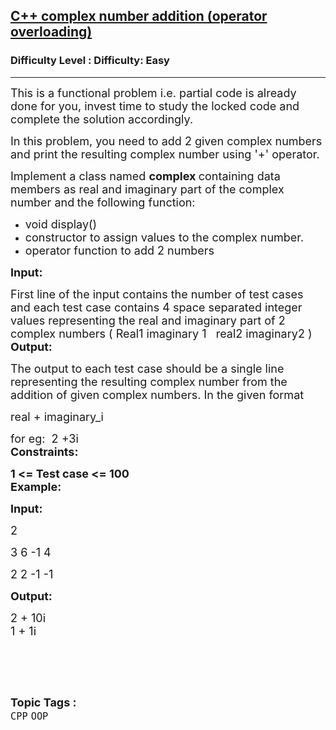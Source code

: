 <h2><a href="https://www.geeksforgeeks.org/problems/c-complex-number-addition-operator-overloading/1?page=3&category=CPP&sortBy=submissions">C++ complex number addition (operator overloading)</a></h2><h3>Difficulty Level : Difficulty: Easy</h3><hr><div class="problems_problem_content__Xm_eO"><p><span style="font-size:18px">This is a functional problem i.e. partial code is already done for you, invest time to study the locked code and complete the solution accordingly.</span></p>

<p><span style="font-size:18px">In this problem, you need to add 2 given complex numbers and print the resulting complex number using '+' operator.</span></p>

<p><span style="font-size:18px">Implement a class named <strong>complex </strong>containing data members as real and imaginary part of the complex number and<strong>&nbsp;</strong>the following function:</span></p>

<ul>
	<li><span style="font-size:18px">void display()</span></li>
	<li><span style="font-size:18px">constructor to assign values to the complex number.</span></li>
	<li><span style="font-size:18px">operator function to add 2 numbers</span></li>
</ul>

<p><span style="font-size:18px"><strong>Input:</strong></span></p>

<p><span style="font-size:18px">First line of the input contains the number of test cases and each test case contains 4 space separated integer values representing the real and imaginary part of 2 complex numbers&nbsp;( Real1 imaginary 1&nbsp; &nbsp;real2 imaginary2 )<br>
<strong>Output:</strong></span></p>

<p><span style="font-size:18px">The output to each test case should be a single line representing the resulting complex number from the addition of given complex numbers. In the given format</span></p>

<p><span style="font-size:18px">real + imaginary_i</span></p>

<p><span style="font-size:18px">for eg:&nbsp; 2 +3i<br>
<strong>Constraints:</strong></span></p>

<p><span style="font-size:18px"><strong>1 &lt;= Test case &lt;= 100</strong><br>
<strong>Example:</strong></span></p>

<p><span style="font-size:18px"><strong>Input:</strong></span></p>

<p><span style="font-size:18px">2</span></p>

<p><span style="font-size:18px">3 6 -1 4</span></p>

<p><span style="font-size:18px">2 2 -1 -1</span></p>

<p><span style="font-size:18px"><strong>Output:</strong></span></p>

<p><span style="font-size:18px">2 + 10i<br>
1 + 1i</span><br>
&nbsp;</p>

<p>&nbsp;</p>
</div><br><p><span style=font-size:18px><strong>Topic Tags : </strong><br><code>CPP</code>&nbsp;<code>OOP</code>&nbsp;